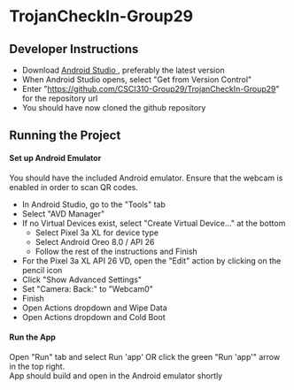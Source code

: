 # TrojanCheckIn-Group29

## Developer Instructions

- Download <a href="https://developer.android.com/studio/?gclid=Cj0KCQiAnKeCBhDPARIsAFDTLTLScJATfFQhJU4dNikkfslmc_vpWlRZhtPw5z2m3grUkGY1-KqTvEMaAkuKEALw_wcB&gclsrc=aw.ds"> Android Studio </a>, preferably the latest version
- When Android Studio opens, select "Get from Version Control"
- Enter "https://github.com/CSCI310-Group29/TrojanCheckIn-Group29" for the repository url
- You should have now cloned the github repository


## Running the Project

#### Set up Android Emulator
You should have the included Android emulator. Ensure that the webcam is enabled in order to scan QR codes.
- In Android Studio, go to the "Tools" tab
- Select "AVD Manager"
- If no Virtual Devices exist, select "Create Virtual Device..." at the bottom
    - Select Pixel 3a XL for device type
    - Select Android Oreo 8.0 / API 26 
    - Follow the rest of the instructions and Finish
- For the Pixel 3a XL API 26 VD, open the "Edit" action by clicking on the pencil icon
- Click "Show Advanced Settings" 
- Set "Camera: Back:" to "Webcam0"
- Finish 
- Open Actions dropdown and Wipe Data
- Open Actions dropdown and Cold Boot

#### Run the App
Open "Run" tab and select Run 'app' OR click the green "Run 'app'" arrow in the top right.   
App should build and open in the Android emulator shortly
